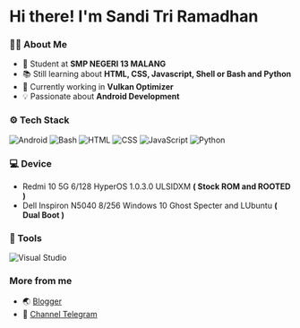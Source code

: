 # Hi there! I'm Sandi Tri Ramadhan 

### 👨‍💻 About Me
- 🏫 Student at **SMP NEGERI 13 MALANG**
- 📚 Still learning about **HTML, CSS, Javascript, Shell or Bash and Python**
- 🔧 Currently working in **Vulkan Optimizer**
- 💡 Passionate about **Android Development**

### ⚙️ Tech Stack
![Android](https://img.shields.io/badge/Android-3DDC84?logo=android&logoColor=white)
![Bash](https://img.shields.io/badge/Bash-4EAA25?logo=gnubash&logoColor=fff)
![HTML](https://img.shields.io/badge/HTML-%23E34F26.svg?logo=html5&logoColor=white)
![CSS](https://img.shields.io/badge/CSS-1572B6?logo=css3&logoColor=fff)
![JavaScript](https://img.shields.io/badge/JavaScript-F7DF1E?logo=javascript&logoColor=000)
![Python](https://img.shields.io/badge/Python-3776AB?logo=python&logoColor=fff)

### 💻 Device
- Redmi 10 5G 6/128 HyperOS 1.0.3.0 ULSIDXM **( Stock ROM and ROOTED )**
- Dell Inspiron N5040 8/256 Windows 10 Ghost Specter and LUbuntu **( Dual Boot )**
### 🔧 Tools
![Visual Studio](https://custom-icon-badges.demolab.com/badge/Visual%20Studio-5C2D91.svg?&logo=visual-studio&logoColor=white)

### More from me
- 🌏 [Blogger](https://tentangsoftwareandroid.blogspot.com)
- 💾 [Channel Telegram](https://t.me/sannopensource)
